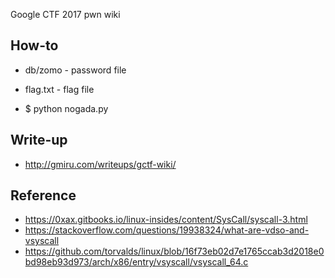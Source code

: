 Google CTF 2017 pwn wiki

## How-to

* db/zomo - password file
* flag.txt - flag file

* $ python nogada.py 

## Write-up

* http://gmiru.com/writeups/gctf-wiki/

## Reference

* https://0xax.gitbooks.io/linux-insides/content/SysCall/syscall-3.html
* https://stackoverflow.com/questions/19938324/what-are-vdso-and-vsyscall
* https://github.com/torvalds/linux/blob/16f73eb02d7e1765ccab3d2018e0bd98eb93d973/arch/x86/entry/vsyscall/vsyscall_64.c

